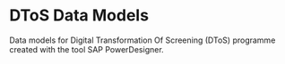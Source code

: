 # DToS Data Models

Data models for Digital Transformation Of Screening (DToS) programme created with the tool SAP PowerDesigner.
